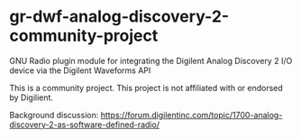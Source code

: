 # gr-dwf-analog-discovery-2-community-project
GNU Radio plugin module for integrating the Digilent Analog Discovery 2 I/O device via the Digilent Waveforms API

This is a community project. This project is not affiliated with or endorsed by Digilient.

Background discussion: https://forum.digilentinc.com/topic/1700-analog-discovery-2-as-software-defined-radio/
